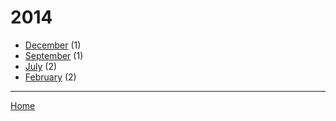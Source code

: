 # 2014

  * [December](./2014-12.md) (1)
  * [September](./2014-09.md) (1)
  * [July](./2014-07.md) (2)
  * [February](./2014-02.md) (2)

----

[Home](../)
